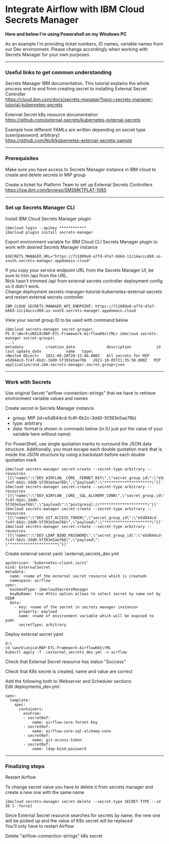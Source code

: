 # Integrate Airflow with IBM Cloud Secrets Manager

**Here and below I'm using Powershell on my Windows PC**

As an example I'm providing ticket numbers, ID names, variable names from our Dev environment. Please change accordingly when working with Secrets Manager for your own purposes

---
### Useful links to get common understanding

Secrets Manager IBM documentation. This tutorial explains the whole process end to end from creating secret to installing External Secret Controller\
https://cloud.ibm.com/docs/secrets-manager?topic=secrets-manager-tutorial-kubernetes-secrets

External Secret k8s resource documentation\
https://github.com/external-secrets/kubernetes-external-secrets

Example how different YAMLs are written depending on secret type (user/password, arbitrary)\
https://github.com/No9/kubernetes-external-secrets-sample

---
### Prerequisites

Make sure you have access to Secrets Manager instance in IBM cloud to create and delete secrets in MIP group

Create a ticket for Platform Team to set up External Secrets Controllers\
https://jsw.ibm.com/browse/SMSMKTPLAT-1065

---
### Set up Secrets Manager CLI

Install IBM Cloud Secrets Manager plugin
```
ibmcloud login --apikey ************
ibmcloud plugin install secrets-manager
```

Export environment variable for IBM Cloud CLI Secrets Manager plugin to work with desired Secrets Manager instance
```
$SECRETS_MANAGER_URL="https://711889a9-a7fd-47a7-b66d-12c14acccd69.us-south.secrets-manager.appdomain.cloud"
```

If you copy your service endpoint URL from the Secrets Manager UI, be sure to trim /api from the URL.\
Nick hasn't trimmed /api from external secrets controller deployment config so it didn't work.\
Change deployment secrets-manager-tutorial-kubernetes-external-secrets and restart external secrets controller
```
IBM_CLOUD_SECRETS_MANAGER_API_ENDPOINT: https://711889a9-a7fd-47a7-b66d-12c14acccd69.us-south.secrets-manager.appdomain.cloud
```

View your secret group ID to be used with command below
```
ibmcloud secrets-manager secret-groups\
PS D:\Work\UNICA\MAP-ETL-Framework-AirflowK8s\YML> ibmcloud secrets-manager secret-groups\
...\
metadata          creation_date              description           id                                     last_update_date           name   type\
<Nested Object>   2021-09-28T20:15:46.000Z   All secrets for MIP   e5d844cd-fc4f-6b2c-3dd0-5f393e5ae76b   2021-10-05T21:35:50.000Z   MIP    application/vnd.ibm.secrets-manager.secret.group+json
```

---
### Work with Secrets

Use original Secret "airflow-connection-strings" that we have to retrieve environment variable values and names

Create secret in Secrets Manager instance
  - group: MIP (id=e5d844cd-fc4f-6b2c-3dd0-5f393e5ae76b)
  - type: arbitrary
  - data: format is shown in commads below (in IU just put the value of your variable here without name)
  
For PowerShell, use single quotation marks to surround the JSON data structure. Additionally, you must escape each double quotation mark that is inside the JSON structure by using a backslash before each double quotation mark

```
ibmcloud secrets-manager secret-create --secret-type arbitrary --resources '[{\"name\":\"DEV_AIRFLOW__CORE__FERNET_KEY\",\"secret_group_id\":\"e5d844cd-fc4f-6b2c-3dd0-5f393e5ae76b\",\"payload\":\"*********************\"}]'
ibmcloud secrets-manager secret-create --secret-type arbitrary --resources '[{\"name\":\"DEV_AIRFLOW__CORE__SQL_ALCHEMY_CONN\",\"secret_group_id\":\"e5d844cd-fc4f-6b2c-3dd0-5f393e5ae76b\",\"payload\":\"postgresql://*********************\"}]'
ibmcloud secrets-manager secret-create --secret-type arbitrary --resources '[{\"name\":\"DEV_GIT_ACCESS_TOKEN\",\"secret_group_id\":\"e5d844cd-fc4f-6b2c-3dd0-5f393e5ae76b\",\"payload\":\"*********************\"}]'
ibmcloud secrets-manager secret-create --secret-type arbitrary --resources '[{\"name\":\"DEV_LDAP_BIND_PASSWORD\",\"secret_group_id\":\"e5d844cd-fc4f-6b2c-3dd0-5f393e5ae76b\",\"payload\": \"*********************\"}]'
```

Create external secret yaml .\external_secrets_dev.yml
```
apiVersion: 'kubernetes-client.io/v1'
kind: ExternalSecret
metadata:
  name: <name of the external secret resource which is created>
  namespace: airflow
spec:
  backendType: ibmcloudSecretsManager
  keyByName: true #this option allows to select secret by name not by UID#
  data:
    - key: <name of the secret in secrets manager instance>
      property: payload
      name: <name of environment variable which will be exposed to pod>
      secretType: arbitrary
```

Deploy external secret yaml
```
d:\
cd \work\unica\MAP-ETL-Framework-AirflowK8s\YML
kubectl apply -f .\external_secrets_dev.yml -n airflow
```

Check that External Secret resource has status "Success"

Check that K8s secret is created, name and value are correct

Add the following both to Webserver and Scheduler sections\
Edit deployments_dev.yml
```
spec:
  template:
    spec:
      containers:
        envFrom:
        - secretRef:
            name: airflow-core-fernet-key
        - secretRef:
            name: airflow-core-sql-alchemy-conn
        - secretRef:
            name: git-access-token
        - secretRef:
            name: ldap-bind-password
```

---
### Finalizing steps

Restart Airflow

To change secret value you have to delete it from secrets manager and create a new one with the same name
```
ibmcloud secrets-manager secret-delete --secret-type SECRET-TYPE --id ID [--force]
```
Since External Secret resource searches for secrets by name, the new one will be picked up and the value of K8s secret will be replaced\
You'll only have to restart Airflow

Delete "airflow-connection-strings" k8s secret